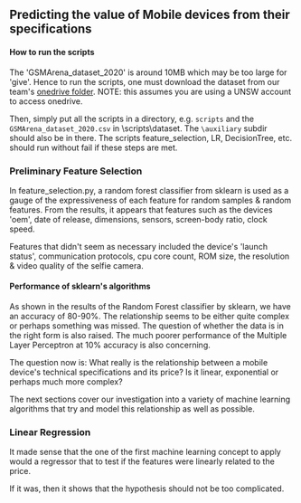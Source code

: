 ## Predicting the value of Mobile devices from their specifications

#### How to run the scripts
The 'GSMArena_dataset_2020' is around 10MB which may be too large for 'give'. Hence to run the scripts, one must download
the dataset from our team's [onedrive folder](https://unsw-my.sharepoint.com/:f:/g/personal/z5258237_ad_unsw_edu_au/EmcRr_EP6KRJlDrbOFre6ZQBBrJpezdJXhIAb0guwC7Pgw?e=lyzaRz).
NOTE: this assumes you are using a UNSW account to access onedrive.

Then, simply put all the scripts in a directory, e.g. `scripts` and the `GSMArena_dataset_2020.csv` in \scripts\dataset.
The `\auxiliary` subdir should also be in there.
The scripts feature_selection, LR, DecisionTree, etc. should run without fail if these steps are met.

### Preliminary Feature Selection

In feature_selection.py, a random forest classifier from sklearn is used as a gauge of the expressiveness of each feature
for random samples & random features. From the results, it appears that features such as the devices 'oem', date of release, dimensions, sensors, screen-body ratio, 
clock speed.

Features that didn't seem as necessary included the device's 'launch status', communication protocols, cpu core count, ROM size, the resolution & video quality of the selfie camera.

#### Performance of sklearn's algorithms

As shown in the results of the Random Forest classifier by sklearn, we have an accuracy of 80-90%. The relationship seems to be either quite complex or perhaps something was missed. The question of whether the data is in the right form is also raised. The much poorer performance of the Multiple Layer Perceptron at 10% accuracy is also concerning.

The question now is: What really is the relationship between a mobile device's technical specifications and its price? Is it linear, exponential or perhaps much more complex? 

The next sections cover our investigation into a variety of machine learning algorithms that try and model this relationship as well as possible.

### Linear Regression

It made sense that the one of the first machine learning concept to apply would a regressor that to test if the features were linearly related to the price.

If it was, then it shows that the hypothesis should not be too complicated.
